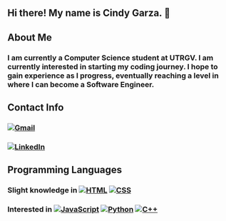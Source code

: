 ## Hi there! My name is Cindy Garza. 👋

## About Me
### I am currently a Computer Science student at UTRGV. I am currently interested in starting my coding journey. I hope to gain experience as I progress, eventually reaching a level in where I can become a Software Engineer. 


## Contact Info
### [![Gmail](https://img.shields.io/badge/Gmail-D14836?logo=gmail&logoColor=white)](cgrdz10@gmail.com)
### [![LinkedIn](https://custom-icon-badges.demolab.com/badge/LinkedIn-0A66C2?logo=linkedin-white&logoColor=fff)](cgrdz10@gmail.com)


## Programming Languages
### Slight knowledge in [![HTML](https://img.shields.io/badge/HTML-%23E34F26.svg?logo=html5&logoColor=white)](#) [![CSS](https://img.shields.io/badge/CSS-639?logo=css&logoColor=fff)](#)
### Interested in [![JavaScript](https://img.shields.io/badge/JavaScript-F7DF1E?logo=javascript&logoColor=000)](#) [![Python](https://img.shields.io/badge/Python-3776AB?logo=python&logoColor=fff)](#) [![C++](https://img.shields.io/badge/C++-%2300599C.svg?logo=c%2B%2B&logoColor=white)](#) 

